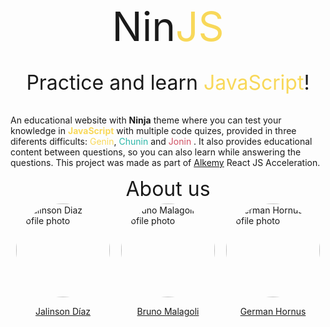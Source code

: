 <div style="font-size:4rem;text-align:center">
  Nin<span style="color:#F8D859">JS</span>
  <p style="font-size:2rem">Practice and learn <span style="color:#F8D859">JavaScript</span>!</p>
</div>

<p>
  An educational website with <b>Ninja</b> theme where you can test your knowledge in <span style="color:#F8D859;font-weight:bold">JavaScript</span>
  with multiple code quizes, provided in three diferents difficults: <span style="color:#F8D859;font-weigth:bold">Genin</span>, <span style="color:#2bb6a8;font-weigth:bold">Chunin</span> and
  <span style="color:#cf4f62;font-weigth:bold">Jonin</span> .
  It also provides educational content between questions, so you can also learn while answering the questions.
  This project was made as part of <a href="https://www.alkemy.org/">Alkemy</a> React JS Acceleration.
</p>

<div style="font-size:2rem;text-align:center;margin-bottom:4px">
  About us
</div>

<div style="display:flex;justify-content:space-around">

<div style="display:flex;flex-direction:column;align-items:center">

<img style="border-radius:50%" src="https://avatars.githubusercontent.com/u/63567962?v=4" width="150px" alt="Jalinson Diaz profile photo"/>

[Jalinson Díaz](https://www.linkedin.com/in/jalinson-diaz/)

</div>

<div style="display:flex;flex-direction:column;align-items:center">

<img style="border-radius:50%" src="https://avatars.githubusercontent.com/u/87399643?v=4" width="150px" alt="Bruno Malagoli profile photo"/>

[Bruno Malagoli](https://www.linkedin.com/in/bruno-malagoli/)

</div>

<div style="display:flex;flex-direction:column;align-items:center">

<img style="border-radius:50%" src="https://avatars.githubusercontent.com/u/91563520?v=4" width="150px" alt="German Hornus profile photo"/>

[German Hornus](https://www.linkedin.com/in/german-hornus/)

</div>

</div>

